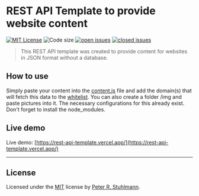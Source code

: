 # REST API Template to provide website content

[![MIT License](https://img.shields.io/github/license/peter-stuhlmann/REST-API-Template-WebsiteContent.svg)](https://github.com/peter-stuhlmann/REST-API-Template-WebsiteContent/blob/master/LICENSE)
![Code size](https://img.shields.io/github/languages/code-size/peter-stuhlmann/REST-API-Template-WebsiteContent.svg)
[![open issues](https://img.shields.io/github/issues/peter-stuhlmann/REST-API-Template-WebsiteContent.svg)](https://github.com/peter-stuhlmann/REST-API-Template-WebsiteContent/issues?q=is%3Aopen+is%3Aissue)
[![closed issues](https://img.shields.io/github/issues-closed/peter-stuhlmann/REST-API-Template-WebsiteContent.svg)](https://github.com/peter-stuhlmann/REST-API-Template-WebsiteContent/issues?q=is%3Aissue+is%3Aclosed)

> This REST API template was created to provide content for websites in JSON format without a database.

## How to use

Simply paste your content into the [content.js](./data/content.js) file and add the domain(s) that will fetch this data to the [whitelist](./whitelist.js). You can also create a folder /img and paste pictures into it. The necessary configurations for this already exist. Don't forget to install the node_modules.

## Live demo

Live demo: [https://rest-api-template.vercel.app/](https://rest-api-template.vercel.app/)

---

## License

Licensed under the [MIT](https://github.com/peter-stuhlmann/REST-API-Template-WebsiteContent/blob/master/LICENSE) license by [Peter R. Stuhlmann](https://peter-stuhlmann-webentwicklung.de).
